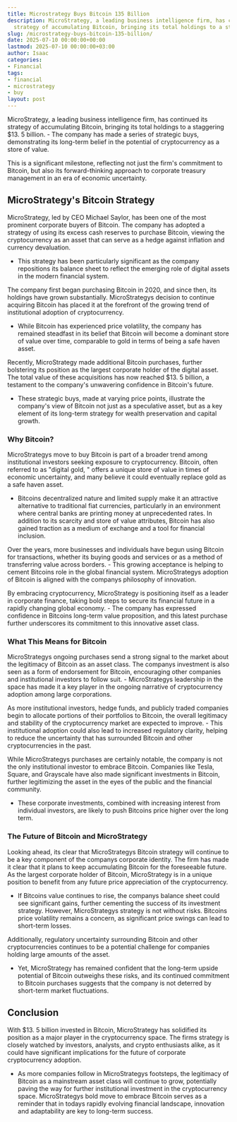 ```yaml
---
title: Microstrategy Buys Bitcoin 135 Billion
description: MicroStrategy, a leading business intelligence firm, has continued its
  strategy of accumulating Bitcoin, bringing its total holdings to a staggering 13.5...
slug: /microstrategy-buys-bitcoin-135-billion/
date: 2025-07-10 00:00:00+00:00
lastmod: 2025-07-10 00:00:00+03:00
author: Isaac
categories:
- Financial
tags:
- financial
- microstrategy
- buy
layout: post
---
```

MicroStrategy, a leading business intelligence firm, has continued its strategy of accumulating Bitcoin, bringing its total holdings to a staggering $13. 5 billion. - The company has made a series of strategic buys, demonstrating its long-term belief in the potential of cryptocurrency as a store of value.

This is a significant milestone, reflecting not just the firm's commitment to Bitcoin, but also its forward-thinking approach to corporate treasury management in an era of economic uncertainty.

##  MicroStrategy's Bitcoin Strategy

MicroStrategy, led by CEO Michael Saylor, has been one of the most prominent corporate buyers of Bitcoin. The company has adopted a strategy of using its excess cash reserves to purchase Bitcoin, viewing the cryptocurrency as an asset that can serve as a hedge against inflation and currency devaluation.

- This strategy has been particularly significant as the company repositions its balance sheet to reflect the emerging role of digital assets in the modern financial system.

The company first began purchasing Bitcoin in 2020, and since then, its holdings have grown substantially. MicroStrategys decision to continue acquiring Bitcoin has placed it at the forefront of the growing trend of institutional adoption of cryptocurrency.

- While Bitcoin has experienced price volatility, the company has remained steadfast in its belief that Bitcoin will become a dominant store of value over time, comparable to gold in terms of being a safe haven asset.

Recently, MicroStrategy made additional Bitcoin purchases, further bolstering its position as the largest corporate holder of the digital asset. The total value of these acquisitions has now reached $13. 5 billion, a testament to the company's unwavering confidence in Bitcoin's future.

- These strategic buys, made at varying price points, illustrate the company's view of Bitcoin not just as a speculative asset, but as a key element of its long-term strategy for wealth preservation and capital growth.

###  Why Bitcoin?

MicroStrategys move to buy Bitcoin is part of a broader trend among institutional investors seeking exposure to cryptocurrency. Bitcoin, often referred to as "digital gold, " offers a unique store of value in times of economic uncertainty, and many believe it could eventually replace gold as a safe haven asset.

- Bitcoins decentralized nature and limited supply make it an attractive alternative to traditional fiat currencies, particularly in an environment where central banks are printing money at unprecedented rates. In addition to its scarcity and store of value attributes, Bitcoin has also gained traction as a medium of exchange and a tool for financial inclusion.

Over the years, more businesses and individuals have begun using Bitcoin for transactions, whether its buying goods and services or as a method of transferring value across borders. - This growing acceptance is helping to cement Bitcoins role in the global financial system. MicroStrategys adoption of Bitcoin is aligned with the companys philosophy of innovation.

By embracing cryptocurrency, MicroStrategy is positioning itself as a leader in corporate finance, taking bold steps to secure its financial future in a rapidly changing global economy. - The company has expressed confidence in Bitcoins long-term value proposition, and this latest purchase further underscores its commitment to this innovative asset class.

###  What This Means for Bitcoin

MicroStrategys ongoing purchases send a strong signal to the market about the legitimacy of Bitcoin as an asset class. The companys investment is also seen as a form of endorsement for Bitcoin, encouraging other companies and institutional investors to follow suit. - MicroStrategys leadership in the space has made it a key player in the ongoing narrative of cryptocurrency adoption among large corporations.

As more institutional investors, hedge funds, and publicly traded companies begin to allocate portions of their portfolios to Bitcoin, the overall legitimacy and stability of the cryptocurrency market are expected to improve. - This institutional adoption could also lead to increased regulatory clarity, helping to reduce the uncertainty that has surrounded Bitcoin and other cryptocurrencies in the past.

While MicroStrategys purchases are certainly notable, the company is not the only institutional investor to embrace Bitcoin. Companies like Tesla, Square, and Grayscale have also made significant investments in Bitcoin, further legitimizing the asset in the eyes of the public and the financial community.

- These corporate investments, combined with increasing interest from individual investors, are likely to push Bitcoins price higher over the long term.

###  The Future of Bitcoin and MicroStrategy

Looking ahead, its clear that MicroStrategys Bitcoin strategy will continue to be a key component of the companys corporate identity. The firm has made it clear that it plans to keep accumulating Bitcoin for the foreseeable future. As the largest corporate holder of Bitcoin, MicroStrategy is in a unique position to benefit from any future price appreciation of the cryptocurrency.

- If Bitcoins value continues to rise, the companys balance sheet could see significant gains, further cementing the success of its investment strategy. However, MicroStrategys strategy is not without risks. Bitcoins price volatility remains a concern, as significant price swings can lead to short-term losses.

Additionally, regulatory uncertainty surrounding Bitcoin and other cryptocurrencies continues to be a potential challenge for companies holding large amounts of the asset.

- Yet, MicroStrategy has remained confident that the long-term upside potential of Bitcoin outweighs these risks, and its continued commitment to Bitcoin purchases suggests that the company is not deterred by short-term market fluctuations.

##  Conclusion

With $13. 5 billion invested in Bitcoin, MicroStrategy has solidified its position as a major player in the cryptocurrency space. The firms strategy is closely watched by investors, analysts, and crypto enthusiasts alike, as it could have significant implications for the future of corporate cryptocurrency adoption.

- As more companies follow in MicroStrategys footsteps, the legitimacy of Bitcoin as a mainstream asset class will continue to grow, potentially paving the way for further institutional investment in the cryptocurrency space. MicroStrategys bold move to embrace Bitcoin serves as a reminder that in todays rapidly evolving financial landscape, innovation and adaptability are key to long-term success.
